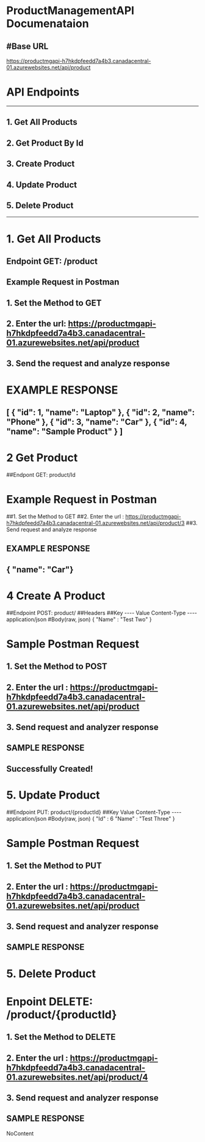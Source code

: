 # ProductManagementAPI Documenataion

#Base URL
-------------------------------------------------------------------------------------
https://productmgapi-h7hkdpfeedd7a4b3.canadacentral-01.azurewebsites.net/api/product

# API Endpoints
-------------------------------------------------------------------------------------
## 1. Get All Products
## 2. Get Product By Id
## 3. Create Product
## 4. Update Product
## 5. Delete Product
----------------------------------------------------------------------------------------------


# 1. Get All Products
## Endpoint GET: /product

## Example Request in Postman
## 1. Set the Method to GET
## 2. Enter the url: https://productmgapi-h7hkdpfeedd7a4b3.canadacentral-01.azurewebsites.net/api/product
## 3. Send the request and analyze response

# EXAMPLE RESPONSE
[
  {
    "id": 1,
    "name": "Laptop"
  },
  {
    "id": 2,
    "name": "Phone"
  },
  {
    "id": 3,
    "name": "Car"
  },
  {
    "id": 4,
    "name": "Sample Product"
  }
]
--------------------------------------------------------------------------------------------------------------------
# 2 Get Product 
##Endpont GET: product/Id

# Example Request in Postman
##1. Set the Method to GET
##2. Enter the url : https://productmgapi-h7hkdpfeedd7a4b3.canadacentral-01.azurewebsites.net/api/product/3
##3. Send request and analyze response

## EXAMPLE RESPONSE 
   { "name": "Car"}
------------------------------------------------------------------------------------------------------------------------

# 4 Create A Product
##Endpoint POST: product/
##Headers
##Key      ----	    Value
Content-Type	---- application/json
#Body(raw, json)
{
  "Name" : "Test Two"
}
# Sample Postman Request
## 1. Set the Method to POST
## 2. Enter the url : https://productmgapi-h7hkdpfeedd7a4b3.canadacentral-01.azurewebsites.net/api/product
## 3. Send request and analyzer response
## SAMPLE RESPONSE
Successfully Created!
-------------------------------------------------------------------------------------------------------------------------
# 5. Update Product
##Endpoint PUT: product/{productId}
##Key	                   Value
Content-Type	---- application/json
#Body(raw, json)
{
  "Id" : 6
  "Name" : "Test Three"
}
# Sample Postman Request
## 1. Set the Method to PUT
## 2. Enter the url : https://productmgapi-h7hkdpfeedd7a4b3.canadacentral-01.azurewebsites.net/api/product
## 3. Send request and analyzer response
## SAMPLE RESPONSE

# 5. Delete Product
# Enpoint DELETE:  /product/{productId}
## 1. Set the Method to DELETE
## 2. Enter the url : https://productmgapi-h7hkdpfeedd7a4b3.canadacentral-01.azurewebsites.net/api/product/4
## 3. Send request and analyzer response
## SAMPLE RESPONSE
NoContent











